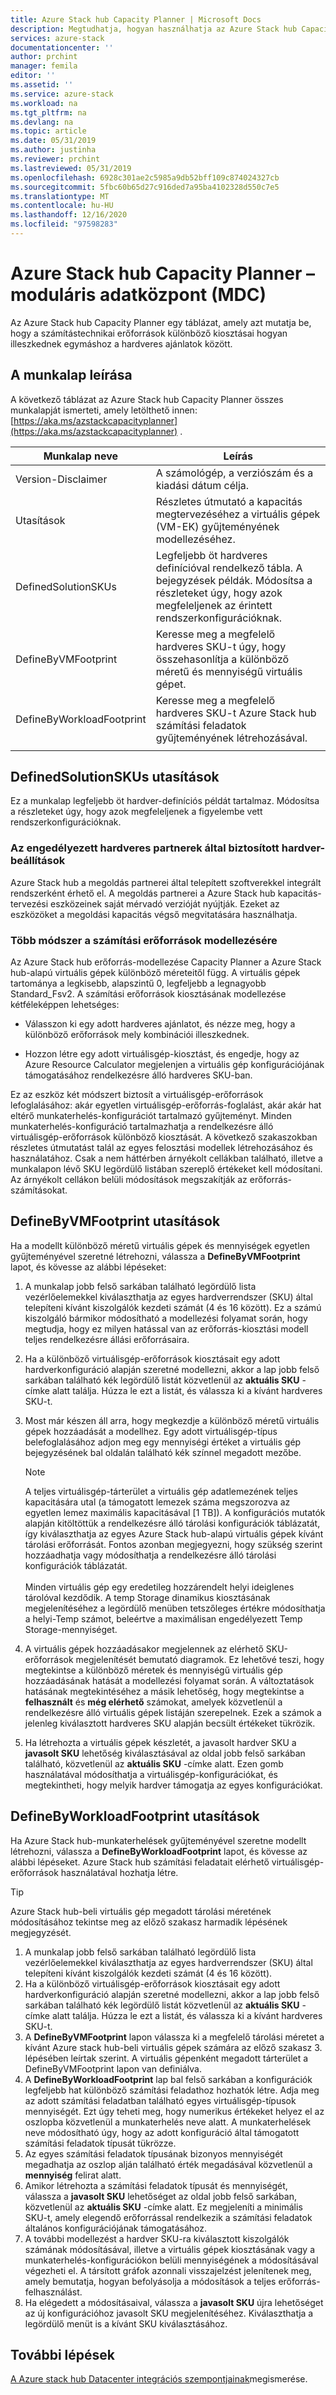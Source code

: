 ```yaml
---
title: Azure Stack hub Capacity Planner | Microsoft Docs
description: Megtudhatja, hogyan használhatja az Azure Stack hub Capacity Plannert a számítástechnikai erőforrások Azure Stack hub-alapú üzemelő példányok kiosztásának megtekintéséhez.
services: azure-stack
documentationcenter: ''
author: prchint
manager: femila
editor: ''
ms.assetid: ''
ms.service: azure-stack
ms.workload: na
ms.tgt_pltfrm: na
ms.devlang: na
ms.topic: article
ms.date: 05/31/2019
ms.author: justinha
ms.reviewer: prchint
ms.lastreviewed: 05/31/2019
ms.openlocfilehash: 6928c301ae2c5985a9db52bff109c874024327cb
ms.sourcegitcommit: 5fbc60b65d27c916ded7a95ba4102328d550c7e5
ms.translationtype: MT
ms.contentlocale: hu-HU
ms.lasthandoff: 12/16/2020
ms.locfileid: "97598283"
---
```

# <a name="azure-stack-hub-capacity-planner---modular-data-center-mdc"></a>Azure Stack hub Capacity Planner – moduláris adatközpont (MDC)

Az Azure Stack hub Capacity Planner egy táblázat, amely azt mutatja be, hogy a számítástechnikai erőforrások különböző kiosztásai hogyan illeszkednek egymáshoz a hardveres ajánlatok között. 

## <a name="worksheet-descriptions"></a>A munkalap leírása
A következő táblázat az Azure Stack hub Capacity Planner összes munkalapját ismerteti, amely letölthető innen: [https://aka.ms/azstackcapacityplanner](https://aka.ms/azstackcapacityplanner) . 

|Munkalap neve|Leírás|
|-----|-----|
|Version-Disclaimer|A számológép, a verziószám és a kiadási dátum célja.|
|Utasítások|Részletes útmutató a kapacitás megtervezéséhez a virtuális gépek (VM-EK) gyűjteményének modellezéséhez.|
|DefinedSolutionSKUs|Legfeljebb öt hardveres definícióval rendelkező tábla. A bejegyzések példák. Módosítsa a részleteket úgy, hogy azok megfeleljenek az érintett rendszerkonfigurációknak.|
|DefineByVMFootprint|Keresse meg a megfelelő hardveres SKU-t úgy, hogy összehasonlítja a különböző méretű és mennyiségű virtuális gépet.|
|DefineByWorkloadFootprint|Keresse meg a megfelelő hardveres SKU-t Azure Stack hub számítási feladatok gyűjteményének létrehozásával.|
|  |  |

## <a name="definedsolutionskus-instructions"></a>DefinedSolutionSKUs utasítások
Ez a munkalap legfeljebb öt hardver-definíciós példát tartalmaz. Módosítsa a részleteket úgy, hogy azok megfeleljenek a figyelembe vett rendszerkonfigurációknak.

### <a name="hardware-selections-provided-by-authorized-hardware-partners"></a>Az engedélyezett hardveres partnerek által biztosított hardver-beállítások
Azure Stack hub a megoldás partnerei által telepített szoftverekkel integrált rendszerként érhető el. A megoldás partnerei a Azure Stack hub kapacitás-tervezési eszközeinek saját mérvadó verzióját nyújtják. Ezeket az eszközöket a megoldási kapacitás végső megvitatására használhatja.

### <a name="multiple-ways-to-model-computing-resources"></a>Több módszer a számítási erőforrások modellezésére
Az Azure Stack hub erőforrás-modellezése Capacity Planner a Azure Stack hub-alapú virtuális gépek különböző méreteitől függ. A virtuális gépek tartománya a legkisebb, alapszintű 0, legfeljebb a legnagyobb Standard_Fsv2. A számítási erőforrások kiosztásának modellezése kétféleképpen lehetséges:

- Válasszon ki egy adott hardveres ajánlatot, és nézze meg, hogy a különböző erőforrások mely kombinációi illeszkednek. 

- Hozzon létre egy adott virtuálisgép-kiosztást, és engedje, hogy az Azure Resource Calculator megjelenjen a virtuális gép konfigurációjának támogatásához rendelkezésre álló hardveres SKU-ban.

Ez az eszköz két módszert biztosít a virtuálisgép-erőforrások lefoglalásához: akár egyetlen virtuálisgép-erőforrás-foglalást, akár akár hat eltérő munkaterhelés-konfigurációt tartalmazó gyűjteményt. Minden munkaterhelés-konfiguráció tartalmazhatja a rendelkezésre álló virtuálisgép-erőforrások különböző kiosztását. A következő szakaszokban részletes útmutatást talál az egyes felosztási modellek létrehozásához és használatához. Csak a nem háttérben árnyékolt cellákban található, illetve a munkalapon lévő SKU legördülő listában szereplő értékeket kell módosítani. Az árnyékolt cellákon belüli módosítások megszakítják az erőforrás-számításokat.


## <a name="definebyvmfootprint-instructions"></a>DefineByVMFootprint utasítások
Ha a modellt különböző méretű virtuális gépek és mennyiségek egyetlen gyűjteményével szeretné létrehozni, válassza a **DefineByVMFootprint** lapot, és kövesse az alábbi lépéseket:

1. A munkalap jobb felső sarkában található legördülő lista vezérlőelemekkel kiválaszthatja az egyes hardverrendszer (SKU) által telepíteni kívánt kiszolgálók kezdeti számát (4 és 16 között). Ez a számú kiszolgáló bármikor módosítható a modellezési folyamat során, hogy megtudja, hogy ez milyen hatással van az erőforrás-kiosztási modell teljes rendelkezésre állási erőforrásaira.
2. Ha a különböző virtuálisgép-erőforrások kiosztásait egy adott hardverkonfiguráció alapján szeretné modellezni, akkor a lap jobb felső sarkában található kék legördülő listát közvetlenül az **aktuális SKU** -címke alatt találja. Húzza le ezt a listát, és válassza ki a kívánt hardveres SKU-t.
3. Most már készen áll arra, hogy megkezdje a különböző méretű virtuális gépek hozzáadását a modellhez. Egy adott virtuálisgép-típus belefoglalásához adjon meg egy mennyiségi értéket a virtuális gép bejegyzésének bal oldalán található kék színnel megadott mezőbe.

   > [!NOTE]
   > A teljes virtuálisgép-tárterület a virtuális gép adatlemezének teljes kapacitására utal (a támogatott lemezek száma megszorozva az egyetlen lemez maximális kapacitásával [1 TB]). A konfigurációs mutatók alapján kitöltöttük a rendelkezésre álló tárolási konfigurációk táblázatát, így kiválaszthatja az egyes Azure Stack hub-alapú virtuális gépek kívánt tárolási erőforrását. Fontos azonban megjegyezni, hogy szükség szerint hozzáadhatja vagy módosíthatja a rendelkezésre álló tárolási konfigurációk táblázatát.<br><br>Minden virtuális gép egy eredetileg hozzárendelt helyi ideiglenes tárolóval kezdődik. A temp Storage dinamikus kiosztásának megjelenítéséhez a legördülő menüben tetszőleges értékre módosíthatja a helyi-Temp számot, beleértve a maximálisan engedélyezett Temp Storage-mennyiséget.

4. A virtuális gépek hozzáadásakor megjelennek az elérhető SKU-erőforrások megjelenítését bemutató diagramok. Ez lehetővé teszi, hogy megtekintse a különböző méretek és mennyiségű virtuális gép hozzáadásának hatását a modellezési folyamat során. A változtatások hatásának megtekintéséhez a másik lehetőség, hogy megtekintse a **felhasznált** és **még elérhető** számokat, amelyek közvetlenül a rendelkezésre álló virtuális gépek listáján szerepelnek. Ezek a számok a jelenleg kiválasztott hardveres SKU alapján becsült értékeket tükrözik.
5. Ha létrehozta a virtuális gépek készletét, a javasolt hardver SKU a **javasolt SKU** lehetőség kiválasztásával az oldal jobb felső sarkában található, közvetlenül az **aktuális SKU** -címke alatt. Ezen gomb használatával módosíthatja a virtuálisgép-konfigurációkat, és megtekintheti, hogy melyik hardver támogatja az egyes konfigurációkat.


## <a name="definebyworkloadfootprint-instructions"></a>DefineByWorkloadFootprint utasítások
Ha Azure Stack hub-munkaterhelések gyűjteményével szeretne modellt létrehozni, válassza a **DefineByWorkloadFootprint** lapot, és kövesse az alábbi lépéseket. Azure Stack hub számítási feladatait elérhető virtuálisgép-erőforrások használatával hozhatja létre.   

> [!TIP]
> Azure Stack hub-beli virtuális gép megadott tárolási méretének módosításához tekintse meg az előző szakasz harmadik lépésének megjegyzését.

1. A munkalap jobb felső sarkában található legördülő lista vezérlőelemekkel kiválaszthatja az egyes hardverrendszer (SKU) által telepíteni kívánt kiszolgálók kezdeti számát (4 és 16 között).
2. Ha a különböző virtuálisgép-erőforrások kiosztásait egy adott hardverkonfiguráció alapján szeretné modellezni, akkor a lap jobb felső sarkában található kék legördülő listát közvetlenül az **aktuális SKU** -címke alatt találja. Húzza le ezt a listát, és válassza ki a kívánt hardveres SKU-t.
3. A **DefineByVMFootprint** lapon válassza ki a megfelelő tárolási méretet a kívánt Azure stack hub-beli virtuális gépek számára az előző szakasz 3. lépésében leírtak szerint. A virtuális gépenként megadott tárterület a DefineByVMFootprint lapon van definiálva.
4. A **DefineByWorkloadFootprint** lap bal felső sarkában a konfigurációk legfeljebb hat különböző számítási feladathoz hozhatók létre. Adja meg az adott számítási feladatban található egyes virtuálisgép-típusok mennyiségét. Ezt úgy teheti meg, hogy numerikus értékeket helyez el az oszlopba közvetlenül a munkaterhelés neve alatt. A munkaterhelések neve módosítható úgy, hogy az adott konfiguráció által támogatott számítási feladatok típusát tükrözze.
5. Az egyes számítási feladatok típusának bizonyos mennyiségét megadhatja az oszlop alján található érték megadásával közvetlenül a **mennyiség** felirat alatt.
6. Amikor létrehozta a számítási feladatok típusát és mennyiségét, válassza a **javasolt SKU** lehetőséget az oldal jobb felső sarkában, közvetlenül az **aktuális SKU** -címke alatt. Ez megjeleníti a minimális SKU-t, amely elegendő erőforrással rendelkezik a számítási feladatok általános konfigurációjának támogatásához.
7. A további modellezést a hardver SKU-ra kiválasztott kiszolgálók számának módosításával, illetve a virtuális gépek kiosztásának vagy a munkaterhelés-konfigurációkon belüli mennyiségének a módosításával végezheti el. A társított gráfok azonnali visszajelzést jelenítenek meg, amely bemutatja, hogyan befolyásolja a módosítások a teljes erőforrás-felhasználást.
8. Ha elégedett a módosításaival, válassza a **javasolt SKU** újra lehetőséget az új konfigurációhoz javasolt SKU megjelenítéséhez. Kiválaszthatja a legördülő menüt is a kívánt SKU kiválasztásához.

## <a name="next-steps"></a>További lépések
[A Azure stack hub Datacenter integrációs szempontjainak](../operator/azure-stack-datacenter-integration.md)megismerése.
